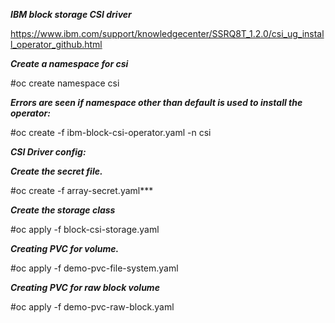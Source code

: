 ***IBM block storage CSI driver***

https://www.ibm.com/support/knowledgecenter/SSRQ8T_1.2.0/csi_ug_install_operator_github.html

***Create a namespace for csi***

#oc create namespace csi

***Errors are seen if namespace other than default is used to install the operator:***

#oc create -f ibm-block-csi-operator.yaml -n csi


***CSI Driver config:***

***Create the secret file.***

#oc create -f array-secret.yaml***

***Create the storage class*** 

#oc apply -f block-csi-storage.yaml

***Creating PVC for volume.***

#oc apply -f demo-pvc-file-system.yaml

***Creating PVC for raw block volume***

#oc apply -f demo-pvc-raw-block.yaml



